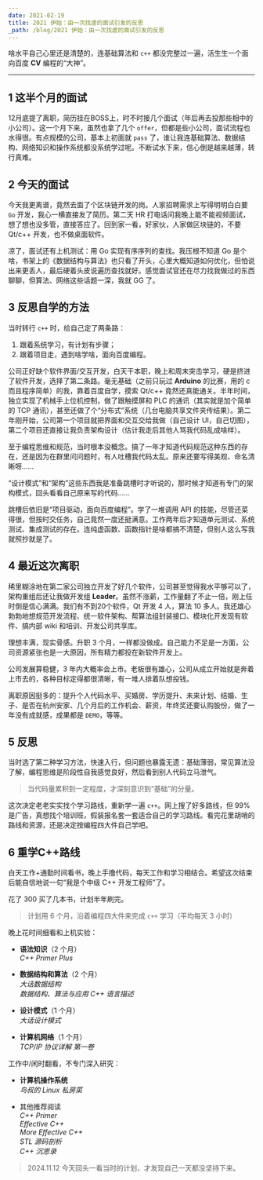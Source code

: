 ```yaml
---
date: 2021-02-19
title: 2021 伊始：由一次找虐的面试引发的反思
_path: /blog/2021 伊始：由一次找虐的面试引发的反思
---
```

啥水平自己心里还是清楚的，连基础算法和 `c++` 都没完整过一遍，活生生一个面向百度 **CV** 编程的“大神”。

---
## 1  这半个月的面试
  
12月底提了离职，简历挂在BOSS上，时不时接几个面试（年后再去投那些相中的小公司）。这一个月下来，虽然也拿了几个 `offer`，但都是些小公司，面试流程也水得很。有点规模的公司，基本上初面就 `pass` 了，谁让我连基础算法、数据结构、网络知识和操作系统都没系统学过呢。不断试水下来，信心倒是越来越薄，转行真难。
  
## 2  今天的面试

今天我更离谱，竟然去面了个区块链开发的岗。人家招聘需求上写得明明白白要 `Go` 开发，我心一横直接发了简历。第二天 HR 打电话问我晚上能不能视频面试，想了想也没多管，直接答应了。回到家一看，好家伙，人家做区块链的，不要 Qt/c++ 开发，也不做桌面软件。

凉了，面试还有上机测试：用 Go 实现有序序列的查找。我压根不知道 Go 是个啥，书架上的《数据结构与算法》也只看了开头，心里大概知道如何优化，但怕说出来更丢人，最后硬着头皮说遍历查找就好。感觉面试官还在尽力找我做过的东西聊聊，但算法、网络这些话题一深，我就 GG 了。
  
## 3  反思自学的方法

当时转行 `c++` 时，给自己定了两条路：

1. 跟着系统学习，有计划有步骤；
2. 跟着项目走，遇到啥学啥，面向百度编程。
  
公司正好缺个软件界面/交互开发，白天干本职，晚上和周末突击学习，硬是挤进了软件开发，选择了第二条路。毫无基础（之前只玩过 **Arduino** 的比赛，用的 c 而且程序简单）的我，靠着百度自学，摸索 Qt/c++ 竟然还真能通关。半年时间，独立实现了机械手上位机控制，做了跟触摸屏和 PLC 的通讯（其实就是加个简单的 TCP 通讯），甚至还做了个“分布式”系统（几台电脑共享文件夹传结果）。第二年刚开始，公司第一个项目就把界面和交互交给我做（自己设计 UI，自己切图），第二个项目还直接让我负责架构设计（估计我走后其他人骂我代码乱成啥样）。

至于编程思维和规范，当时根本没概念。搞了一年才知道代码规范这种东西的存在，还是因为在群里问问题时，有人吐槽我代码太乱。原来还要写得美观、命名清晰呀……

“设计模式”和“架构”这些东西我是准备跳槽时才听说的，那时候才知道有专门的架构模式，回头看看自己原来写的代码……

跳槽后依旧是“项目驱动，面向百度编程”。学了一堆调用 API 的技能，尽管还菜得很，但按时交任务，自己竟然一度还挺满意。工作两年后才知道单元测试、系统测试、集成测试的存在。连纯虚函数、函数指针是啥都搞不清楚，但别人这么写我就照抄就是了。
  
## 4  最近这次离职

稀里糊涂地在第二家公司独立开发了好几个软件，公司甚至觉得我水平够可以了，架构重组后还让我做开发组 **Leader**。虽然不涨薪，工作量翻了不止一倍，刚上任时倒是信心满满。我们有不到20个软件，Qt 开发 4 人，算法 10 多人。我还雄心勃勃地想规范开发流程、统一软件架构、帮算法组封装接口、模块化开发现有软件、搞内部 wiki 和培训、开发公司共享库。

理想丰满，现实骨感。升职 3 个月，一样都没做成。自己能力不足是一方面，公司资源紧张也是一大原因，所有精力都投在新软件开发上。

公司发展算稳健，3 年内大概率会上市。老板很有雄心，公司从成立开始就是奔着上市去的，各种目标定得都很清晰，有一堆人排着队想投钱。

离职原因挺多的：提升个人代码水平、买婚房、学历提升、未来计划、结婚、生子、是否在杭州安家、几个月后的工作机会、薪资，年终奖还要认购股份，做了一年没有成就感，成果都是 `DEMO`，等等。

## 5  反思

当时选了第二种学习方法，快速入行，但问题也暴露无遗：基础薄弱，常见算法没了解，编程思维是阶段性自我感觉良好，然后看到别人代码立马泄气。

> 当代码量累积到一定程度，才深刻意识到“基础”的分量。

这次决定老老实实找个学习路线，重新学一遍 `c++`。网上搜了好多路线，但 99% 是广告，真想找个培训班，假装报名套一套适合自己的学习路线。看完花里胡哨的路线和资源，还是决定按编程四大件自己学吧。
  

## 6  重学C++路线

白天工作+通勤时间看书，晚上手撸代码，每天工作和学习相结合。希望这次结束后能自信地说一句“我是个中级 C++ 开发工程师”了。

花了 300 买了几本书，计划半年刷完。

> 计划用 6 个月，沿着编程四大件来完成 `c++` 学习（平均每天 3 小时）

晚上花时间细看和上机实验：

- **语法知识**（2 个月）  
    _C++ Primer Plus_
    
- **数据结构和算法**（2 个月）  
    _大话数据结构_  
    _数据结构、算法与应用 C++ 语言描述_
    
- **设计模式**（1 个月）  
    _大话设计模式_
    
- **计算机网络**（1 个月）  
    _TCP/IP 协议详解 第一卷_
    

工作中/闲时翻看，不专门深入研究：

- **计算机操作系统**  
    _鸟叔的 Linux 私房菜_
    
- 其他推荐阅读  
    _C++ Primer_  
    _Effective C++_  
    _More Effective C++_  
    _STL 源码剖析_  
    _C++ 沉思录_

> 2024.11.12  今天回头一看当时的计划，才发现自己一天都没坚持下来。